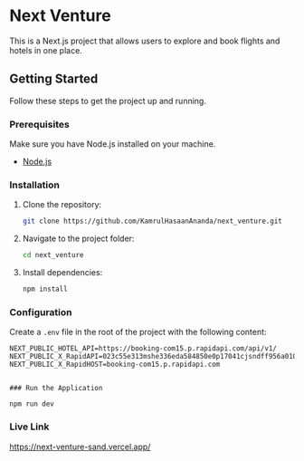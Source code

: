 # Next Venture

This is a Next.js project that allows users to explore and book flights and hotels in one place.

## Getting Started

Follow these steps to get the project up and running.

### Prerequisites

Make sure you have Node.js installed on your machine.

- [Node.js](https://nodejs.org/)

### Installation

1. Clone the repository:

   ```bash
   git clone https://github.com/KamrulHasaanAnanda/next_venture.git
   ```

2. Navigate to the project folder:

   ```bash
   cd next_venture
   ```

3. Install dependencies:

   ```bash
   npm install
   ```

### Configuration

Create a `.env` file in the root of the project with the following content:

```env
NEXT_PUBLIC_HOTEL_API=https://booking-com15.p.rapidapi.com/api/v1/
NEXT_PUBLIC_X_RapidAPI=023c55e313mshe336eda584850e0p17041cjsndff956a0100e
NEXT_PUBLIC_X_RapidHOST=booking-com15.p.rapidapi.com


### Run the Application

npm run dev
```

### Live Link

https://next-venture-sand.vercel.app/
